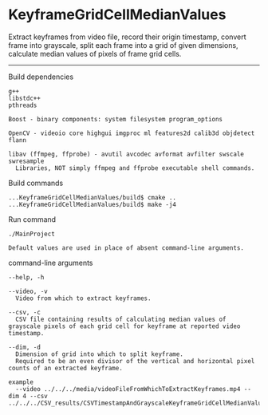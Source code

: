 # KeyframeGridCellMedianValues

Extract keyframes from video file,
record their origin timestamp,
convert frame into grayscale,
split each frame into a grid of given dimensions,
calculate median values of pixels of frame grid cells.


--------------------------------------------------------------------------------------------------------------------------------
Build dependencies

    g++
    libstdc++
    pthreads

    Boost - binary components: system filesystem program_options

    OpenCV - videoio core highgui imgproc ml features2d calib3d objdetect flann

    libav (ffmpeg, ffprobe) - avutil avcodec avformat avfilter swscale swresample
      Libraries, NOT simply ffmpeg and ffprobe executable shell commands.


Build commands

    ...KeyframeGridCellMedianValues/build$ cmake ..
    ...KeyframeGridCellMedianValues/build$ make -j4


Run command

    ./MainProject

    Default values are used in place of absent command-line arguments.

command-line arguments

    --help, -h

    --video, -v
      Video from which to extract keyframes.

    --csv, -c
      CSV file containing results of calculating median values of grayscale pixels of each grid cell for keyframe at reported video timestamp.

    --dim, -d
      Dimension of grid into which to split keyframe.
      Required to be an even divisor of the vertical and horizontal pixel counts of an extracted keyframe.

    example
      --video ../../../media/videoFileFromWhichToExtractKeyframes.mp4 --dim 4 --csv ../../../CSV_results/CSVTimestampAndGrayscaleKeyframeGridCellMedianValues.csv
